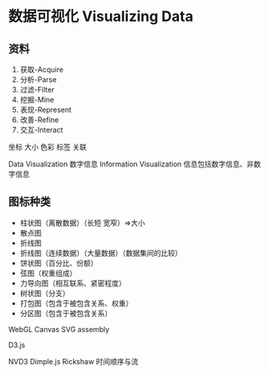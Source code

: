 
# 数据可视化 Visualizing Data

## 资料

[](http://d3js.org)
[](http://bost.ocks.org/mike)
[](http://www.dashingd3js.com/table-of-contents)

1. 获取-Acquire
1. 分析-Parse
1. 过滤-Filter
1. 挖掘-Mine
1. 表现-Represent
1. 改善-Refine
1. 交互-Interact

坐标
大小
色彩
标签
关联

Data Visualization 数字信息
Information Visualization 信息包括数字信息、非数字信息

## 图标种类

- 柱状图（离散数据）（长短 宽窄）=>大小
- 散点图
- 折线图
- 折线图（连续数据）（大量数据）（数据集间的比较）
- 饼状图（百分比、份额）
- 弦图（权重组成）
- 力导向图（相互联系、紧密程度）
- 树状图（分支）
- 打包图（包含于被包含关系、权重）
- 分区图（包含于被包含关系）


WebGL
Canvas
SVG
assembly


D3.js

NVD3
Dimple.js
Rickshaw 时间顺序与流
